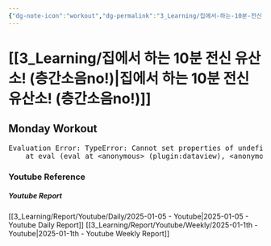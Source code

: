 ```yaml
---
{"dg-note-icon":"workout","dg-permalink":"3_Learning/집에서-하는-10분-전신-유산소!-(층간소음no!)","created-date":"2025-01-05 1:18:02 pm","date":"2025-01-05","type":"youtube","tags":["youtube","workout"],"aliases":null,"youtuber":"제이제이","channelName":"제이제이살롱드핏","link":"https://www.youtube.com/watch?v=3xI1Vue_XDo","img":"https://img.youtube.com/vi/3xI1Vue_XDo/0.jpg","dg-publish":true,"permalink":"/3_Learning/집에서-하는-10분-전신-유산소!-(층간소음no!)/","dgPassFrontmatter":true,"noteIcon":"workout"}
---
```


# [[3_Learning/집에서 하는 10분 전신 유산소! (층간소음no!)\|집에서 하는 10분 전신 유산소! (층간소음no!)]]
## Monday Workout


<pre class="dataview dataview-error">Evaluation Error: TypeError: Cannot set properties of undefined (setting 'innerHTML')
    at eval (eval at &lt;anonymous&gt; (plugin:dataview), &lt;anonymous&gt;:9:21)</pre>















### Youtube Reference
##### Youtube Report
[[3_Learning/Report/Youtube/Daily/2025-01-05 - Youtube\|2025-01-05 - Youtube Daily Report]]
[[3_Learning/Report/Youtube/Weekly/2025-01-1th - Youtube\|2025-01-1th - Youtube Weekly Report]]




